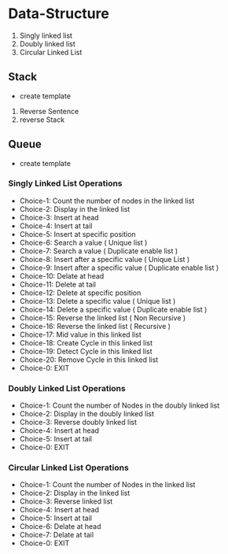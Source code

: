 # Data-Structure

1. Singly linked list
2. Doubly linked list
3. Circular Linked List

## Stack

-   create template

1. Reverse Sentence
2. reverse Stack

## Queue

-   create template

### Singly Linked List Operations

-   Choice-1: Count the number of nodes in the linked list
-   Choice-2: Display in the linked list
-   Choice-3: Insert at head
-   Choice-4: Insert at tail
-   Choice-5: Insert at specific position
-   Choice-6: Search a value ( Unique list )
-   Choice-7: Search a value ( Duplicate enable list )
-   Choice-8: Insert after a specific value ( Unique List )
-   Choice-9: Insert after a specific value ( Duplicate enable list )
-   Choice-10: Delate at head
-   Choice-11: Delete at tail
-   Choice-12: Delete at specific position
-   Choice-13: Delete a specific value ( Unique list )
-   Choice-14: Delete a specific value ( Duplicate enable list )
-   Choice-15: Reverse the linked list ( Non Recursive )
-   Choice-16: Reverse the linked list ( Recursive )
-   Choice-17: Mid value in this linked list
-   Choice-18: Create Cycle in this linked list
-   Choice-19: Detect Cycle in this linked list
-   Choice-20: Remove Cycle in this linked list
-   Choice-0: EXIT

### Doubly Linked List Operations

-   Choice-1: Count the number of Nodes in the doubly linked list
-   Choice-2: Display in the doubly linked list
-   Choice-3: Reverse doubly linked list
-   Choice-4: Insert at head
-   Choice-5: Insert at tail
-   Choice-0: EXIT

### Circular Linked List Operations

-   Choice-1: Count the number of Nodes in the linked list
-   Choice-2: Display in the linked list
-   Choice-3: Reverse linked list
-   Choice-4: Insert at head
-   Choice-5: Insert at tail
-   Choice-6: Delate at head
-   Choice-7: Delate at tail
-   Choice-0: EXIT
